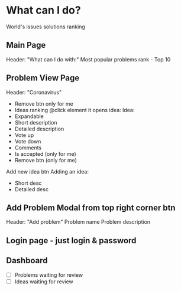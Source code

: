 # What can I do?
World's issues solutions ranking

## Main Page
Header: "What can I do with:"
Most popular problems rank - Top 10

## Problem View Page
Header: "Coronavirus" 
- Remove btn only for me
- Ideas ranking
@click element it opens idea:
Idea:
- Expandable
- Short description
- Detailed description
- Vote up
- Vote down
- Comments
- Is accepted (only for me)
- Remove btn (only for me)

Add new idea btn
Adding an idea:
- Short desc
- Detailed desc

## Add Problem Modal from top right corner btn
Header: "Add problem"
Problem name
Problem description

## Login page - just login & password
## Dashboard
- [ ] Problems waiting for review
- [ ] Ideas waiting for review
